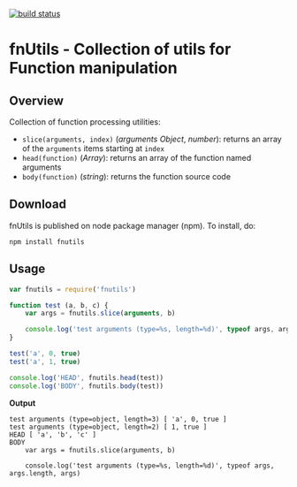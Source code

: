 [![build status](https://secure.travis-ci.org/pierrec/node-fnutils.png)](http://travis-ci.org/pierrec/node-fnutils)
# fnUtils - Collection of utils for Function manipulation

## Overview

Collection of function processing utilities:

* `slice(arguments, index)` (_arguments Object_, _number_): returns an array of the `arguments` items starting at `index`
* `head(function)` (_Array_): returns an array of the function named arguments
* `body(function)` (_string_): returns the function source code


## Download

fnUtils is published on node package manager (npm). To install, do:

    npm install fnutils


## Usage

``` javascript
var fnutils = require('fnutils')

function test (a, b, c) {
	var args = fnutils.slice(arguments, b)

	console.log('test arguments (type=%s, length=%d)', typeof args, args.length, args)
}

test('a', 0, true)
test('a', 1, true)

console.log('HEAD', fnutils.head(test))
console.log('BODY', fnutils.body(test))
```

__Output__

    test arguments (type=object, length=3) [ 'a', 0, true ]
    test arguments (type=object, length=2) [ 1, true ]
    HEAD [ 'a', 'b', 'c' ]
    BODY 
    	var args = fnutils.slice(arguments, b)

    	console.log('test arguments (type=%s, length=%d)', typeof args, args.length, args)
